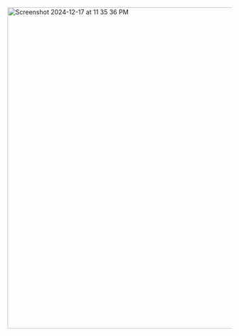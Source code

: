 <img width="722" alt="Screenshot 2024-12-17 at 11 35 36 PM" src="https://github.com/user-attachments/assets/30ac8c3d-15d0-4e65-8c72-ad9a335ce2fb" />

